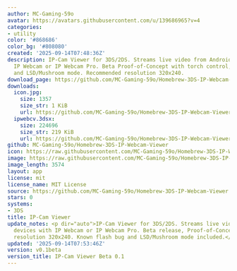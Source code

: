 ```yaml
---
author: MC-Gaming-59o
avatar: https://avatars.githubusercontent.com/u/139686965?v=4
categories:
- utility
color: '#868686'
color_bg: '#808080'
created: '2025-09-14T07:48:36Z'
description: IP-Cam Viewer for 3DS/2DS. Streams live video from Android devices using
  IP Webcam or IP Webcam Pro. Beta Proof-of-Concept with torch control, flash bug,
  and LSD/Mushroom mode. Recommended resolution 320x240.
download_page: https://github.com/MC-Gaming-59o/Homebrew-3DS-IP-Webcam-Viewer/releases
downloads:
  icon.jpg:
    size: 1357
    size_str: 1 KiB
    url: https://github.com/MC-Gaming-59o/Homebrew-3DS-IP-Webcam-Viewer/releases/download/v0.1beta/icon.jpg
  ipwebcv.3dsx:
    size: 224696
    size_str: 219 KiB
    url: https://github.com/MC-Gaming-59o/Homebrew-3DS-IP-Webcam-Viewer/releases/download/v0.1beta/ipwebcv.3dsx
github: MC-Gaming-59o/Homebrew-3DS-IP-Webcam-Viewer
icon: https://raw.githubusercontent.com/MC-Gaming-59o/Homebrew-3DS-IP-Webcam-Viewer/main/icon.png
image: https://raw.githubusercontent.com/MC-Gaming-59o/Homebrew-3DS-IP-Webcam-Viewer/main/icon.png
image_length: 3574
layout: app
license: mit
license_name: MIT License
source: https://github.com/MC-Gaming-59o/Homebrew-3DS-IP-Webcam-Viewer
stars: 0
systems:
- 3DS
title: IP-Cam Viewer
update_notes: <p dir="auto">IP-Cam Viewer for 3DS/2DS. Streams live video from Android
  devices with IP Webcam or IP Webcam Pro. Beta release, Proof-of-Concept. Recommended
  resolution 320x240. Known flash bug and LSD/Mushroom mode included.</p>
updated: '2025-09-14T07:53:46Z'
version: v0.1beta
version_title: IP-Cam Viewer Beta 0.1
---
```

